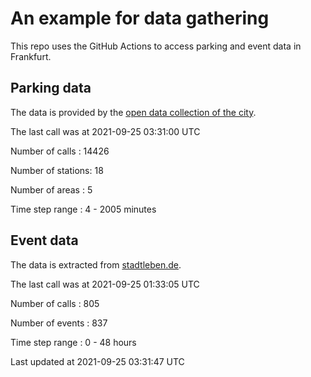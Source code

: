 # An example for data gathering

This repo uses the GitHub Actions to access parking and event data in Frankfurt.

## Parking data
The data is provided by the [open data collection of the city](https://www.offenedaten.frankfurt.de/).

The last call was at 2021-09-25 03:31:00 UTC

Number of calls   : 14426

Number of stations:    18

Number of areas   :     5

Time step range   :     4 -  2005 minutes


## Event data
The data is extracted from [stadtleben.de](https://stadtleben.de/frankfurt/).

The last call was at 2021-09-25 01:33:05 UTC

Number of calls   : 805

Number of events  : 837

Time step range   :   0 -  48 hours


Last updated at 2021-09-25 03:31:47 UTC
